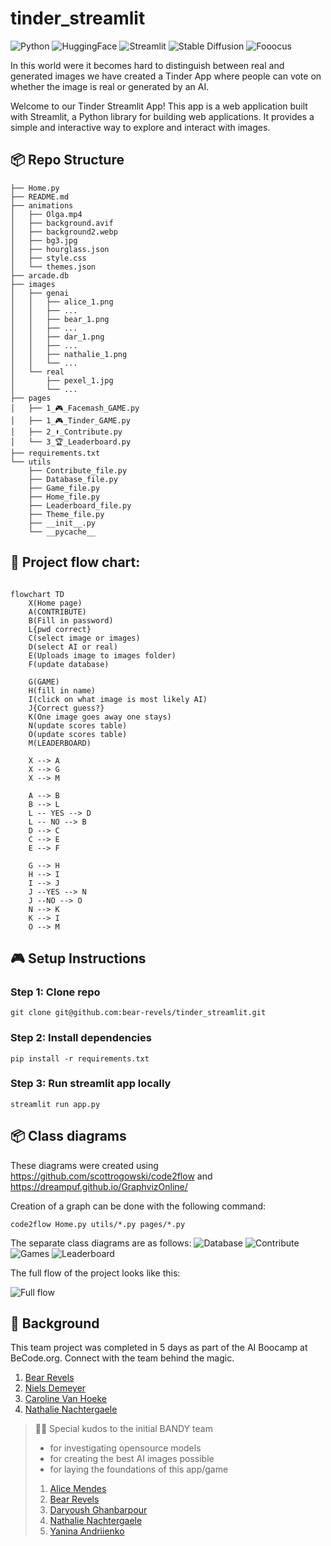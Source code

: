 # tinder_streamlit

![Python](https://img.shields.io/badge/python-3670A0?style=for-the-badge&logo=python&logoColor=ffdd54)
![HuggingFace](https://img.shields.io/badge/huggingface-0077B5?style=for-the-badge&logo=huggingface&logoColor=white)
![Streamlit](https://img.shields.io/badge/streamlit-0077B5?style=for-the-badge&logo=streamlit&logoColor=white)
![Stable Diffusion](https://img.shields.io/badge/stable_diffusion-3670A0?style=for-the-badge&logo=stable-diffusion&logoColor=white)
![Fooocus](https://img.shields.io/badge/foocus-0077B5?style=for-the-badge&logo=foocus&logoColor=white)

In this world were it becomes hard to distinguish between real and generated images we have created a Tinder App where people can vote on whether the image is real or generated by an AI.

Welcome to our Tinder Streamlit App! 
This app is a web application built with Streamlit, a Python library for building web applications. It provides a simple and interactive way to explore and interact with images.

## 📦 Repo Structure

```
├── Home.py
├── README.md
├── animations
│   ├── Olga.mp4
│   ├── background.avif
│   ├── background2.webp
│   ├── bg3.jpg
│   ├── hourglass.json
│   ├── style.css
│   └── themes.json
├── arcade.db
├── images
│   ├── genai
│   │   ├── alice_1.png
│   │   ├── ...
│   │   ├── bear_1.png
│   │   ├── ...
│   │   ├── dar_1.png
│   │   ├── ...
│   │   ├── nathalie_1.png
│   │   └── ...
│   └── real
│       ├── pexel_1.jpg
│       └── ...
├── pages
│   ├── 1_🎮_Facemash_GAME.py
│   ├── 1_🎮_Tinder_GAME.py
│   ├── 2_⬆️_Contribute.py
│   └── 3_🏆_Leaderboard.py
├── requirements.txt
└── utils
    ├── Contribute_file.py
    ├── Database_file.py
    ├── Game_file.py
    ├── Home_file.py
    ├── Leaderboard_file.py
    ├── Theme_file.py
    ├── __init__.py
    └── __pycache__
```

## 🚀  Project flow chart:

```mermaid

flowchart TD
    X(Home page)
    A(CONTRIBUTE)
    B(Fill in password)
    L{pwd correct}
    C(select image or images)
    D(select AI or real)
    E(Uploads image to images folder)
    F(update database)

    G(GAME)
    H(fill in name)
    I(click on what image is most likely AI)
    J{Correct guess?}
    K(One image goes away one stays)
    N(update scores table)
    O(update scores table)
    M(LEADERBOARD)

    X --> A
    X --> G
    X --> M

    A --> B
    B --> L
    L -- YES --> D
    L -- NO --> B
    D --> C
    C --> E
    E --> F

    G --> H
    H --> I
    I --> J
    J --YES --> N
    J --NO --> O
    N --> K
    K --> I
    O --> M

```


## 🎮 Setup Instructions

### Step 1: Clone repo
```
git clone git@github.com:bear-revels/tinder_streamlit.git
```

### Step 2: Install dependencies
```
pip install -r requirements.txt
```

### Step 3: Run streamlit app locally
```
streamlit run app.py
```


## 📦 Class diagrams

These diagrams were created using https://github.com/scottrogowski/code2flow and https://dreampuf.github.io/GraphvizOnline/

Creation of a graph can be done with the following command:

```	
code2flow Home.py utils/*.py pages/*.py
```


The separate class diagrams are as follows:
![Database](animations/database_file.png)
![Contribute](animations/contribute_file.png)
![Games](animations/game_file.png)
![Leaderboard](animations/leaderboard_file.png)

The full flow of the project looks like this:

![Full flow](animations/graph.png)




## 📌 Background

This team project was completed in 5 days as part of the AI Boocamp at BeCode.org. Connect with the team behind the magic.

1. [Bear Revels](https://www.linkedin.com/in/bear-revels/)
2. [Niels Demeyer](https://github.com/niels-demeyer)
3. [Caroline Van Hoeke](https://www.linkedin.com/in/caroline-van-hoeke/)
4. [Nathalie Nachtergaele](https://www.linkedin.com/in/nathalie-nachtergaele/)


> 🙋‍♂️ Special kudos to the initial BANDY team
> * for investigating opensource models
> * for creating the best AI images possible 
> * for laying the foundations of this app/game
>1. [Alice Mendes](https://www.linkedin.com/in/alice-edcm/)
>2. [Bear Revels](https://www.linkedin.com/in/bear-revels/)
>3. [Daryoush Ghanbarpour](https://www.linkedin.com/in/daryoushghanbarpour/)
>4. [Nathalie Nachtergaele](https://www.linkedin.com/in/nathalie-nachtergaele/)
>5. [Yanina Andriienko](https://www.linkedin.com/in/yanina-andriienko-7a2984287/)
